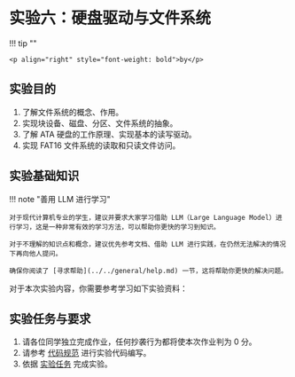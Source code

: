 # 实验六：硬盘驱动与文件系统

!!! tip ""

    <p align="right" style="font-weight: bold">by</p>

## 实验目的

1. 了解文件系统的概念、作用。
2. 实现块设备、磁盘、分区、文件系统的抽象。
3. 了解 ATA 硬盘的工作原理、实现基本的读写驱动。
4. 实现 FAT16 文件系统的读取和只读文件访问。

## 实验基础知识

!!! note "善用 LLM 进行学习"

    对于现代计算机专业的学生，建议并要求大家学习借助 LLM（Large Language Model）进行学习，这是一种非常有效的学习方法，可以帮助你更快的学习到知识。

    对于不理解的知识点和概念，建议优先参考文档、借助 LLM 进行实践，在仍然无法解决的情况下再向他人提问。

    确保你阅读了 [寻求帮助](../../general/help.md) 一节，这将帮助你更快的解决问题。

对于本次实验内容，你需要参考学习如下实验资料：


## 实验任务与要求

1. 请各位同学独立完成作业，任何抄袭行为都将使本次作业判为 0 分。
2. 请参考 [代码规范](../../general/coding_convention.md) 进行实验代码编写。
3. 依据 [实验任务](./tasks.md) 完成实验。

